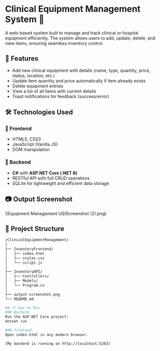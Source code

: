 # Clinical Equipment Management System 🏥

A web-based system built to manage and track clinical or hospital equipment efficiently. The system allows users to add, update, delete, and view items, ensuring seamless inventory control.

## 🚀 Features

- Add new clinical equipment with details (name, type, quantity, price, status, location, etc.)
- Update item quantity and price automatically if item already exists
- Delete equipment entries
- View a list of all items with current details
- Toast notifications for feedback (success/error)

## 🛠️ Technologies Used

### 🔹 Frontend
- HTML5, CSS3
- JavaScript (Vanilla JS)
- DOM manipulation

### 🔹 Backend
- **C#** with **ASP.NET Core (.NET 8)**
- RESTful API with full CRUD operations
- SQLite for lightweight and efficient data storage

## 📷 Output Screenshot

![Equipment Management UI](Screenshot (2).png)

## 📁 Project Structure

```bash
/ClinicalEquipmentManagement/
│
├── InventoryFrontend/
│   ├── index.html
│   ├── styles.css
│   └── script.js
│
├── InventoryAPI/
│   ├── Controllers/
│   ├── Models/
│   └── Program.cs
│
├── output-screenshot.png
└── README.md

## 📦 How to Run
### Backend
Run the ASP.NET Core project:
dotnet run

### Frontend
Open index.html in any modern browser.

[My backend is running on http://localhost:5263]
